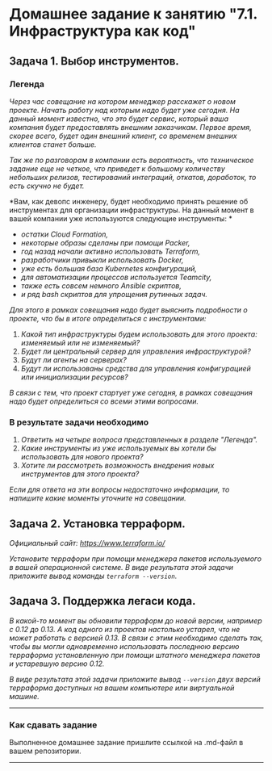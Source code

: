 # Домашнее задание к занятию "7.1. Инфраструктура как код"

## Задача 1. Выбор инструментов. 
 
### Легенда
 
*Через час совещание на котором менеджер расскажет о новом проекте. Начать работу над которым надо 
будет уже сегодня. 
На данный момент известно, что это будет сервис, который ваша компания будет предоставлять внешним заказчикам.
Первое время, скорее всего, будет один внешний клиент, со временем внешних клиентов станет больше.*

*Так же по разговорам в компании есть вероятность, что техническое задание еще не четкое, что приведет к большому
количеству небольших релизов, тестирований интеграций, откатов, доработок, то есть скучно не будет.*  
   
*Вам, как девопс инженеру, будет необходимо принять решение об инструментах для организации инфраструктуры.
На данный момент в вашей компании уже используются следующие инструменты: *
- *остатки Сloud Formation,*
- *некоторые образы сделаны при помощи Packer,*
- *год назад начали активно использовать Terraform,*
- *разработчики привыкли использовать Docker,*
- *уже есть большая база Kubernetes конфигураций,*
- *для автоматизации процессов используется Teamcity,*
- *также есть совсем немного Ansible скриптов,*
- *и ряд bash скриптов для упрощения рутинных задач.* 

*Для этого в рамках совещания надо будет выяснить подробности о проекте, что бы в итоге определиться с инструментами:*

1. *Какой тип инфраструктуры будем использовать для этого проекта: изменяемый или не изменяемый?*
1. *Будет ли центральный сервер для управления инфраструктурой?*
1. *Будут ли агенты на серверах?*
1. *Будут ли использованы средства для управления конфигурацией или инициализации ресурсов?* 
 
*В связи с тем, что проект стартует уже сегодня, в рамках совещания надо будет определиться со всеми этими вопросами.*

### В результате задачи необходимо

1. *Ответить на четыре вопроса представленных в разделе "Легенда".* 
1. *Какие инструменты из уже используемых вы хотели бы использовать для нового проекта?* 
1. *Хотите ли рассмотреть возможность внедрения новых инструментов для этого проекта?* 

*Если для ответа на эти вопросы недостаточно информации, то напишите какие моменты уточните на совещании.*


## Задача 2. Установка терраформ. 

*Официальный сайт: https://www.terraform.io/*

*Установите терраформ при помощи менеджера пакетов используемого в вашей операционной системе.
В виде результата этой задачи приложите вывод команды `terraform --version`.*

## Задача 3. Поддержка легаси кода. 

*В какой-то момент вы обновили терраформ до новой версии, например с 0.12 до 0.13.* 
*А код одного из проектов настолько устарел, что не может работать с версией 0.13.* 
*В связи с этим необходимо сделать так, чтобы вы могли одновременно использовать последнюю версию терраформа установленную при помощи
штатного менеджера пакетов и устаревшую версию 0.12.* 

*В виде результата этой задачи приложите вывод `--version` двух версий терраформа доступных на вашем компьютере 
или виртуальной машине.*

---

### Как cдавать задание

Выполненное домашнее задание пришлите ссылкой на .md-файл в вашем репозитории.

---
